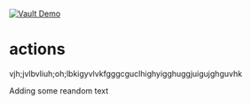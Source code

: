[![Vault Demo](https://github.com/srikanth240695/actions/actions/workflows/vault-demo.yml/badge.svg)](https://github.com/srikanth240695/actions/actions/workflows/vault-demo.yml)

# actions
vjh;jvlbvliuh;oh;lbkigyvlvkfgggcguclhighyigghuggjuigujghguvhk

Adding some reandom text
